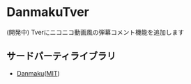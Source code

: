 # DanmakuTver
(開発中) Tverにニコニコ動画風の弾幕コメント機能を追加します

## サードパーティライブラリ
* [Danmaku](https://github.com/weizhenye/Danmaku)([MIT](https://github.com/weizhenye/Danmaku/blob/master/LICENSE))
